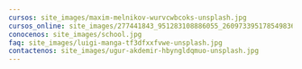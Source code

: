 ```yaml
---
cursos: site_images/maxim-melnikov-wurvcwbcoks-unsplash.jpg
cursos_online: site_images/277441843_951283108886055_2609733951785498361_n.jpg
conocenos: site_images/school.jpg
faq: site_images/luigi-manga-tf3dfxxfvwe-unsplash.jpg
contactenos: site_images/ugur-akdemir-hbyngldqmuo-unsplash.jpg
---
```


